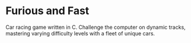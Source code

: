 # Furious and Fast
Car racing game written in C. Challenge the computer on dynamic tracks, mastering varying difficulty levels with a fleet of unique cars.
